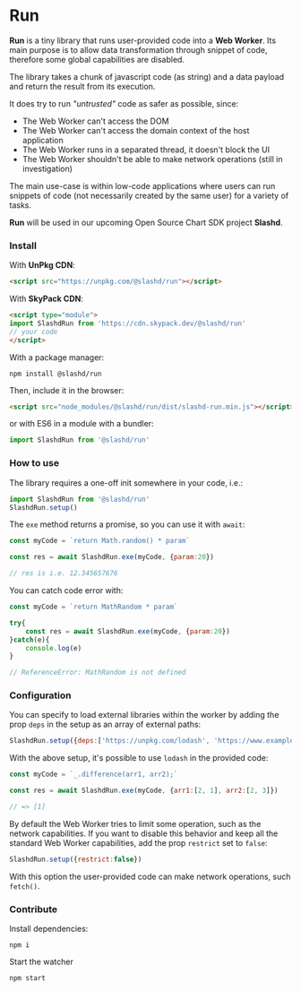 # Run

**Run** is a tiny library that runs user-provided code into a **Web Worker**. 
Its main purpose is to allow data transformation through snippet of code, therefore some global capabilities are disabled.

The library takes a chunk of javascript code (as string) and a data payload and return the result from its execution.

It does try to run *"untrusted"* code as safer as possible, since:

- The Web Worker can't access the DOM
- The Web Worker can't access the domain context of the host application
- The Web Worker runs in a separated thread, it doesn't block the UI
- The Web Worker shouldn't be able to make network operations (still in investigation)

The main use-case is within low-code applications where users can run snippets of code (not necessarily created by the same user) for a variety of tasks.

**Run** will be used in our upcoming Open Source Chart SDK project **Slashd**.



### Install

With **UnPkg CDN**:

```html
<script src="https://unpkg.com/@slashd/run"></script>
```



With **SkyPack CDN**:

```html
<script type="module">
import SlashdRun from 'https://cdn.skypack.dev/@slashd/run'
// your code
</script>
```



With a package manager:

```shell
npm install @slashd/run
```

Then, include it in the browser:

```html
<script src="node_modules/@slashd/run/dist/slashd-run.min.js"></script>
```

or with ES6 in a module with a bundler:

```js
import SlashdRun from '@slashd/run'
```





### How to use

The library requires a one-off init somewhere in your code, i.e.:

```js
import SlashdRun from '@slashd/run'
SlashdRun.setup()
```



The `exe` method returns a promise, so you can use it with `await`:

```js
const myCode = `return Math.random() * param`

const res = await SlashdRun.exe(myCode, {param:20})

// res is i.e. 12.345657676
```


You can catch code error with:

```js
const myCode = `return MathRandom * param`

try{
    const res = await SlashdRun.exe(myCode, {param:20})
}catch(e){
    console.log(e)
}

// ReferenceError: MathRandom is not defined
```


### Configuration

You can specify to load external libraries within the worker by adding the prop `deps` in the setup as an array of external paths:

```js
SlashdRun.setup({deps:['https://unpkg.com/lodash', 'https://www.example.com/mylibrary.js']})
```

With the above setup, it's possible to use `lodash` in the provided code:

```js
const myCode = `_.difference(arr1, arr2);`

const res = await SlashdRun.exe(myCode, {arr1:[2, 1], arr2:[2, 3]})

// => [1]
```

By default the Web Worker tries to limit some operation, such as the network capabilities.
If you want to disable this behavior and keep all the standard Web Worker capabilities, add the prop `restrict` set to `false`:

```js
SlashdRun.setup({restrict:false})
```

With this option the user-provided code can make network operations, such `fetch()`.

### Contribute

Install dependencies:

```shell
npm i
```


Start the watcher

```shell
npm start 
```

